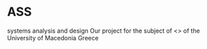 # ASS
systems analysis and design
Our project for the subject of <<System Analysis and Design>> of the University of Macedonia Greece

